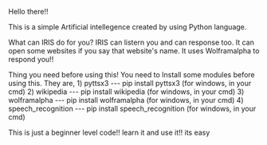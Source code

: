 Hello there!!

This is a simple Artificial intellegence created by using Python language.

What can IRIS do for you?
     IRIS can listern you and can response too. It can open some websites if you say that website's name. It uses Wolframalpha to respond you!!
     
Thing you need before using this!
      You need to Install some modules before using this. They are,
          1) pyttsx3
          --- pip install pyttsx3 
               (for windows, in your cmd)
          2) wikipedia
          --- pip install wikipedia
              (for windows, in your cmd)
          3) wolframalpha
          --- pip install wolframalpha
              (for windows, in your cmd)
          4) speech_recognition
          --- pip install speech_recognition
              (for windows, in your cmd)
              
          
              
 This is just a beginner level code!!
 learn it and use it!!
 its easy
